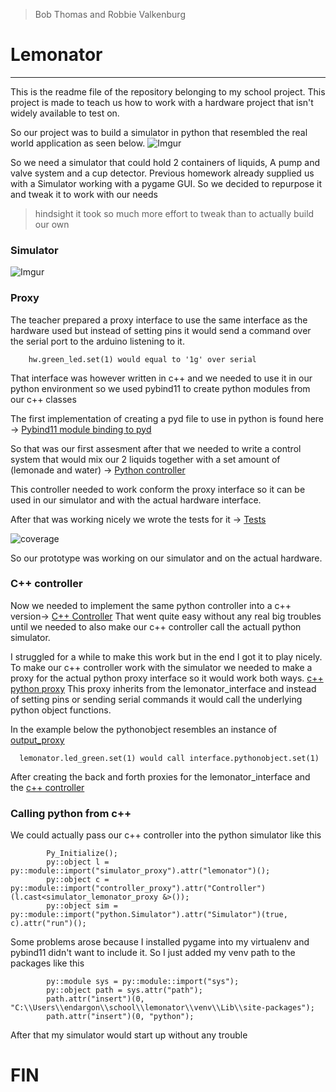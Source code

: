> Bob Thomas and Robbie Valkenburg
# Lemonator
----

This is the readme file of the repository belonging to my school project.
This project is made to teach us how to work with a hardware project that isn't widely available to test on.

So our project was to build a simulator in python that resembled the real world application as seen below.
![Imgur](https://i.imgur.com/KRZMe8E.jpg)

So we need a simulator that could hold 2 containers of liquids,
A pump and valve system and a cup detector.
Previous homework already supplied us with a Simulator working with a pygame GUI.
So we decided to repurpose it and tweak it to work with our needs
> hindsight it took so much more effort to tweak than to actually build our own

### Simulator
![Imgur](https://i.imgur.com/wllw8ei.png)

### Proxy
The teacher prepared a proxy interface to use the same interface as the hardware used but instead of setting pins it would send a command over the serial port to the arduino listening to it.

```
    hw.green_led.set(1) would equal to '1g' over serial
```
That interface was however written in c++ and we needed to use it in our python environment so we used pybind11 to create python modules from our c++ classes

The first implementation of creating a pyd file to use in python is found here ->
[Pybind11 module binding to pyd](https://github.com/Bob-Thomas/vkatp-lemonator/blob/master/pc_python/lemonator.cpp)

So that was our first assesment after that we needed to write a control system that would mix our 2 liquids together with a set amount of (lemonade and water) -> [Python controller](https://github.com/Bob-Thomas/vkatp-lemonator/blob/master/cpp_controller/python/Controller.py)  

This controller needed to work conform the proxy interface so it can be used in our simulator and with the actual hardware interface.

After that was working nicely we wrote the tests for it -> [Tests](https://github.com/Bob-Thomas/vkatp-lemonator/tree/master/cpp_controller/python/unit_test)  

![coverage](https://i.imgur.com/m1ag9el.png)

So our prototype was working on our simulator and on the actual hardware.

### C++ controller
Now we needed to implement the same python controller into a c++ version->
[C++ Controller](https://github.com/Bob-Thomas/vkatp-lemonator/blob/master/cpp_controller/cpp/lemonator_controller.hpp)
That went quite easy without any real big troubles until we needed to also make our c++ controller call the actuall python simulator.

I struggled for a while to make this work but in the end I got it to play nicely.
To make our c++ controller work with the simulator we needed to make a proxy for the actual python proxy interface so it would work both ways.
[c++ python proxy](https://github.com/Bob-Thomas/vkatp-lemonator/blob/master/cpp_controller/cpp/simulator_lemonator_proxy.hpp) This proxy inherits from the lemonator_interface and instead of setting pins or sending serial commands it would call the underlying python object functions.

In the example below the pythonobject resembles an instance of
[output_proxy](https://github.com/Bob-Thomas/vkatp-lemonator/blob/master/cpp_controller/python/simulator_interface/output_proxies.py)
```
  lemonator.led_green.set(1) would call interface.pythonobject.set(1)
```

After creating the back and forth proxies for the lemonator_interface and the [c++ controller](https://github.com/Bob-Thomas/vkatp-lemonator/blob/master/cpp_controller/cpp/main.cpp#L12)


### Calling python from c++
We could actually pass our c++ controller into the python simulator like this
```
        Py_Initialize();
        py::object l = py::module::import("simulator_proxy").attr("lemonator")();
        py::object c = py::module::import("controller_proxy").attr("Controller")(l.cast<simulator_lemonator_proxy &>());
        py::object sim = py::module::import("python.Simulator").attr("Simulator")(true, c).attr("run")();
```

Some problems arose because I installed pygame into my virtualenv and pybind11 didn't want to include it.
So I just added my venv path to the packages like this
```
        py::module sys = py::module::import("sys");
        py::object path = sys.attr("path");
        path.attr("insert")(0, "C:\\Users\\endargon\\school\\lemonator\\venv\\Lib\\site-packages");
        path.attr("insert")(0, "python");
```

After that my simulator would start up without any trouble


# FIN

